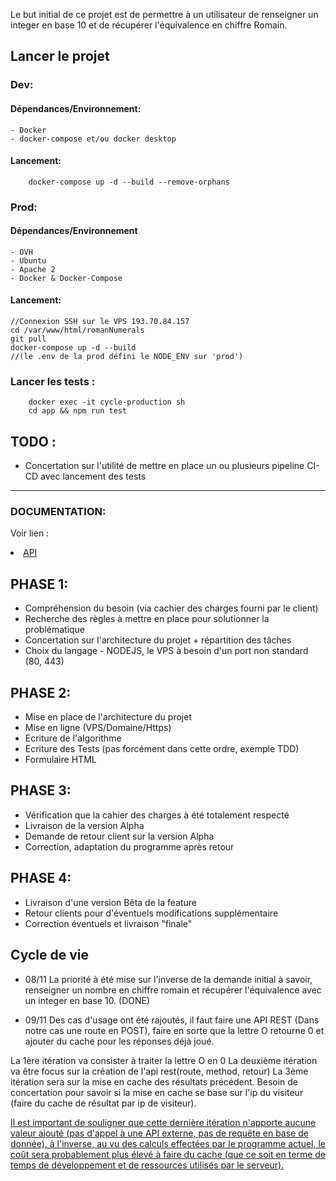 Le but initial de ce projet est de permettre à un utilisateur de renseigner un integer en base 10 et de récupérer l'équivalence en chiffre Romain.

## Lancer le projet

### Dev:
#### Dépendances/Environnement:
    - Docker
    - docker-compose et/ou docker desktop
#### Lancement:
```shell
    docker-compose up -d --build --remove-orphans
```

### Prod:
#### Dépendances/Environnement
    - OVH
    - Ubuntu
    - Apache 2
    - Docker & Docker-Compose
#### Lancement:
```shell
//Connexion SSH sur le VPS 193.70.84.157
cd /var/www/html/romanNumerals
git pull
docker-compose up -d --build 
//(le .env de la prod défini le NODE_ENV sur 'prod')
```

### Lancer les tests :
```shell
    docker exec -it cycle-production sh
    cd app && npm run test
```

## TODO :

- Concertation sur l'utilité de mettre en place un ou plusieurs pipeline CI-CD avec lancement des tests

<hr>

### DOCUMENTATION:

Voir lien : 
<u>
<li><a href="./documentation/api.md">API</a></li>
</u>
    


## PHASE 1:

- Compréhension du besoin (via cachier des charges fourni par le client)
- Recherche des règles à mettre en place pour solutionner la problématique
- Concertation sur l'architecture du projet + répartition des tâches
- Choix du langage - NODEJS, le VPS à besoin d'un port non standard (80, 443)

## PHASE 2:

- Mise en place de l'architecture du projet
- Mise en ligne (VPS/Domaine/Https)
- Ecriture de l'algorithme
- Ecriture des Tests (pas forcément dans cette ordre, exemple TDD)
- Formulaire HTML

## PHASE 3:

- Vérification que la cahier des charges à été totalement respecté
- Livraison de la version Alpha
- Demande de retour client sur la version Alpha
- Correction, adaptation du programme après retour

## PHASE 4:

- Livraison d'une version Bêta de la feature
- Retour clients pour d'éventuels modifications supplémentaire
- Correction éventuels et livraison "finale"


## Cycle de vie

- 08/11 La priorité à été mise sur l'inverse de la demande initial à savoir, renseigner un nombre en chiffre romain et récupérer l'équivalence avec un integer en base 10. (DONE)

- 09/11 Des cas d'usage ont été rajoutés, il faut faire une API REST (Dans notre cas une route en POST), faire en sorte que la lettre O retourne 0 et ajouter du cache pour les réponses déjà joué.

La 1ère itération va consister à traiter la lettre O en 0 
La deuxième itération va être focus sur la création de l'api rest(route, method, retour)
La 3ème itération sera sur la mise en cache des résultats précédent. Besoin de concertation pour savoir si la mise en cache se base sur l'ip du visiteur (faire du cache de résultat par ip de visiteur).

 <u>Il est important de souligner que cette dernière itération n'apporte aucune valeur ajouté (pas d'appel à une API externe, pas de requête en base de donnée), à l'inverse, au vu des calculs effectées par le programme actuel, le coût sera probablement plus élevé à faire du cache (que ce soit en terme de temps de développement et de ressources utilisés par le serveur).</u>